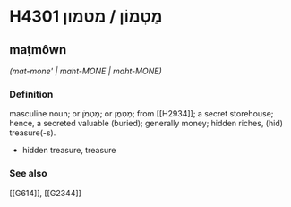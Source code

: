 # H4301 מַטְמוֹן / מטמון

## maṭmôwn

_(mat-mone' | maht-MONE | maht-MONE)_

### Definition

masculine noun; or מַטְמֹן; or מַטְמֻן; from [[H2934]]; a secret storehouse; hence, a secreted valuable (buried); generally money; hidden riches, (hid) treasure(-s).

- hidden treasure, treasure
### See also

[[G614]], [[G2344]]

